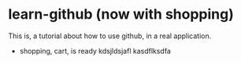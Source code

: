 # learn-github (now with shopping)

This is, a tutorial about how to use github, in a real application.

- shopping, cart, is ready
kdsjldsjafl kasdflksdfa 
